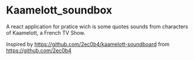 # Kaamelott_soundbox

A react application for pratice wich is some  quotes sounds from characters of Kaamelott, a French TV Show.

Inspired by https://github.com/2ec0b4/kaamelott-soundboard from https://github.com/2ec0b4
